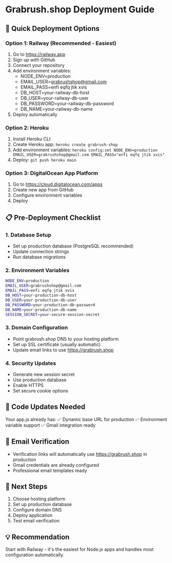 # Grabrush.shop Deployment Guide

## 🚀 Quick Deployment Options

### Option 1: Railway (Recommended - Easiest)
1. Go to https://railway.app
2. Sign up with GitHub
3. Connect your repository
4. Add environment variables:
   - NODE_ENV=production
   - EMAIL_USER=grabrushshop@gmail.com
   - EMAIL_PASS=enfi eqfq jtik xvis
   - DB_HOST=your-railway-db-host
   - DB_USER=your-railway-db-user
   - DB_PASSWORD=your-railway-db-password
   - DB_NAME=your-railway-db-name
5. Deploy automatically

### Option 2: Heroku
1. Install Heroku CLI
2. Create Heroku app: `heroku create grabrush-shop`
3. Add environment variables: `heroku config:set NODE_ENV=production EMAIL_USER=grabrushshop@gmail.com EMAIL_PASS="enfi eqfq jtik xvis"`
4. Deploy: `git push heroku main`

### Option 3: DigitalOcean App Platform
1. Go to https://cloud.digitalocean.com/apps
2. Create new app from GitHub
3. Configure environment variables
4. Deploy

## 📋 Pre-Deployment Checklist

### 1. Database Setup
- Set up production database (PostgreSQL recommended)
- Update connection strings
- Run database migrations

### 2. Environment Variables
```bash
NODE_ENV=production
EMAIL_USER=grabrushshop@gmail.com
EMAIL_PASS=enfi eqfq jtik xvis
DB_HOST=your-production-db-host
DB_USER=your-production-db-user
DB_PASSWORD=your-production-db-password
DB_NAME=your-production-db-name
SESSION_SECRET=your-secure-session-secret
```

### 3. Domain Configuration
- Point grabrush.shop DNS to your hosting platform
- Set up SSL certificate (usually automatic)
- Update email links to use https://grabrush.shop

### 4. Security Updates
- Generate new session secret
- Use production database
- Enable HTTPS
- Set secure cookie options

## 🔧 Code Updates Needed

Your app.js already has:
✅ Dynamic base URL for production
✅ Environment variable support
✅ Gmail integration ready

## 📧 Email Verification
- Verification links will automatically use https://grabrush.shop in production
- Gmail credentials are already configured
- Professional email templates ready

## 🎯 Next Steps
1. Choose hosting platform
2. Set up production database
3. Configure domain DNS
4. Deploy application
5. Test email verification

## 💡 Recommendation
Start with Railway - it's the easiest for Node.js apps and handles most configuration automatically.

